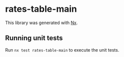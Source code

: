# rates-table-main

This library was generated with [Nx](https://nx.dev).

## Running unit tests

Run `nx test rates-table-main` to execute the unit tests.
